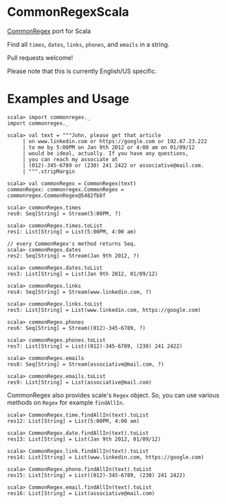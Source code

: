 CommonRegexScala
=============

[CommonRegex](https://github.com/madisonmay/CommonRegex/ "CommonRegex") port for Scala

Find all `times`, `dates`, `links`, `phones`, and `emails` in a string. 

Pull requests welcome!

Please note that this is currently English/US specific.

Examples and Usage
========
    scala> import commonregex._
    import commonregex._
    
    scala> val text = """John, please get that article
         | on www.linkedin.com or https://google.com or 192.67.23.222
         | to me by 5:00PM on Jan 9th 2012 or 4:00 am on 01/09/12
         | would be ideal, actually. If you have any questions,
         | you can reach my associate at
         | (012)-345-6789 or (230) 241 2422 or associative@mail.com.
         | """.stripMargin
    
    scala> val commonRegex = CommonRegex(text)
    commonRegex: commonregex.CommonRegex = commonregex.CommonRegex@5482fb8f
    
    scala> commonRegex.times
    res0: Seq[String] = Stream(5:00PM, ?)
    
    scala> commonRegex.times.toList
    res1: List[String] = List(5:00PM, 4:00 am)

    // every CommonRegex's method returns Seq.
    scala> commonRegex.dates
    res2: Seq[String] = Stream(Jan 9th 2012, ?)
    
    scala> commonRegex.dates.toList
    res3: List[String] = List(Jan 9th 2012, 01/09/12)
    
    scala> commonRegex.links
    res4: Seq[String] = Stream(www.linkedin.com, ?)
    
    scala> commonRegex.links.toList
    res5: List[String] = List(www.linkedin.com, https://google.com)
    
    scala> commonRegex.phones
    res6: Seq[String] = Stream((012)-345-6789, ?)
    
    scala> commonRegex.phones.toList
    res7: List[String] = List((012)-345-6789, (230) 241 2422)
    
    scala> commonRegex.emails
    res8: Seq[String] = Stream(associative@mail.com, ?)
    
    scala> commonRegex.emails.toList
    res9: List[String] = List(associative@mail.com)

CommonRegex also provides scale's `Regex` object.  So, you can use various methods on `Regex` for example `findAllIn`.

    scala> CommonRegex.time.findAllIn(text).toList
    res12: List[String] = List(5:00PM, 4:00 am)
    
    scala> CommonRegex.date.findAllIn(text).toList
    res13: List[String] = List(Jan 9th 2012, 01/09/12)
    
    scala> CommonRegex.link.findAllIn(text).toList
    res14: List[String] = List(www.linkedin.com, https://google.com)
    
    scala> CommonRegex.phone.findAllIn(text).toList
    res15: List[String] = List((012)-345-6789, (230) 241 2422)
    
    scala> CommonRegex.email.findAllIn(text).toList
    res16: List[String] = List(associative@mail.com)
